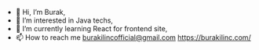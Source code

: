 - 👋 Hi, I’m Burak,
- 👀 I’m interested in Java techs,
- 🌱 I’m currently learning React for frontend site,
- 📫 How to reach me burakilincofficial@gmail.com https://burakilinc.com/

<!---
burakkilincofficial/burakkilincofficial is a ✨ special ✨ repository because its `README.md` (this file) appears on your GitHub profile.
You can click the Preview link to take a look at your changes.
--->
